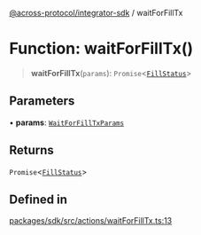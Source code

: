 [@across-protocol/integrator-sdk](../README.md) / waitForFillTx

# Function: waitForFillTx()

> **waitForFillTx**(`params`): `Promise`\<[`FillStatus`](../type-aliases/FillStatus.md)\>

## Parameters

• **params**: [`WaitForFillTxParams`](../type-aliases/WaitForFillTxParams.md)

## Returns

`Promise`\<[`FillStatus`](../type-aliases/FillStatus.md)\>

## Defined in

[packages/sdk/src/actions/waitForFillTx.ts:13](https://github.com/across-protocol/toolkit/blob/fa61c35c7597804e093096de254dbc326f096003/packages/sdk/src/actions/waitForFillTx.ts#L13)
